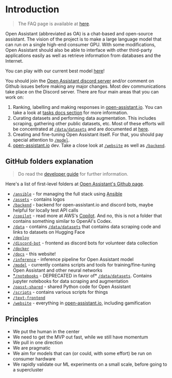 # Introduction

> The FAQ page is available at
> [here](https://projects.laion.ai/Open-Assistant/docs/faq).

Open Assistant (abbreviated as OA) is a chat-based and open-source assistant.
The vision of the project is to make a large language model that can run on a
single high-end consumer GPU. With some modifications, Open Assistant should
also be able to interface with other third-party applications easily as well as
retrieve information from databases and the Internet.

You can play with our current best model [here](https://open-assistant.io/chat)!

You should join the
[Open Assistant discord server](https://ykilcher.com/open-assistant-discord)
and/or comment on Github issues before making any major changes. Most dev
communications take place on the Discord server. There are four main areas that
you can work on:

1. Ranking, labelling and making responses in
   [open-assistant.io](https://open-assistant.io). You can take a look at
   [tasks docs section](https://projects.laion.ai/Open-Assistant/docs/tasks) for
   more information.
2. Curating datasets and performing data augmentation. This includes scraping,
   gathering other public datasets, etc. Most of these efforts will be
   concentrated at
   [`/data/datasets`](https://github.com/LAION-AI/Open-Assistant/tree/main/data/datasets)
   and are documented at
   [here](https://projects.laion.ai/Open-Assistant/docs/data/datasets).
3. Creating and fine-tuning Open Assistant itself. For that, you should pay
   special attention to
   [`/model`](https://github.com/LAION-AI/Open-Assistant/tree/main/model).
4. [open-assistant.io](https://open-assistant.io) dev. Take a close look at
   [`/website`](https://github.com/LAION-AI/Open-Assistant/tree/main/website) as
   well as
   [`/backend`](https://github.com/LAION-AI/Open-Assistant/tree/main/backend).

## GitHub folders explanation

> Do read the
> [developer guide](https://projects.laion.ai/Open-Assistant/docs/guides/developers)
> for further information.

Here's a list of first-level folders at
[Open Assistant's Github page](https://github.com/LAION-AI/Open-Assistant/).

- [`/ansible`](https://github.com/LAION-AI/Open-Assistant/tree/main/ansible) -
  for managing the full stack using
  [Ansible](<https://en.wikipedia.org/wiki/Ansible_(software)>)
- [`/assets`](https://github.com/LAION-AI/Open-Assistant/tree/main/assets) -
  contains logos
- [`/backend`](https://github.com/LAION-AI/Open-Assistant/tree/main/backend) -
  backend for open-assistant.io and discord bots, maybe helpful for locally test
  API calls
- [`/copilot`](https://github.com/LAION-AI/Open-Assistant/tree/main/copilot) -
  read more at AWS's [Copilot](https://aws.github.io/copilot-cli/). And no, this
  is not a folder that contains something similar to OpenAI's Codex.
- [`/data`](https://github.com/LAION-AI/Open-Assistant/tree/main/data) -
  contains
  [`/data/datasets`](https://github.com/LAION-AI/Open-Assistant/tree/main/data/datasets)
  that contains data scraping code and links to datasets on Hugging Face
- [`/deploy`](https://github.com/LAION-AI/Open-Assistant/tree/main/deploy)
- [`/discord-bot`](https://github.com/LAION-AI/Open-Assistant/tree/main/discord-bots) -
  frontend as discord bots for volunteer data collection
- [`/docker`](https://github.com/LAION-AI/Open-Assistant/tree/main/docker)
- [`/docs`](https://github.com/LAION-AI/Open-Assistant/tree/main/docs) - this
  website!
- [`/inference`](https://github.com/LAION-AI/Open-Assistant/tree/main/inference) -
  inference pipeline for Open Assistant model
- [`/model`](https://github.com/LAION-AI/Open-Assistant/tree/main/model) -
  currently contains scripts and tools for training/fine-tuning Open Assistant
  and other neural networks
- [\*`/notebooks`](https://github.com/LAION-AI/Open-Assistant/tree/main/inference) -
  DEPRECATED in favor of\*
  [`/data/datasets`](https://github.com/LAION-AI/Open-Assistant/tree/main/data/datasets).
  Contains jupyter notebooks for data scraping and augmentation
- [`/oasst-shared`](https://github.com/LAION-AI/Open-Assistant/tree/main/oasst-shared) -
  shared Python code for Open Assistant
- [`/scripts`](https://github.com/LAION-AI/Open-Assistant/tree/main/scripts) -
  contains various scripts for things
- [`/text-frontend`](https://github.com/LAION-AI/Open-Assistant/tree/main/text-frontend)
- [`/website`](https://github.com/LAION-AI/Open-Assistant/tree/main/website) -
  everything in [open-assistant.io](https://www.open-assistant.io), including
  gamification

## Principles

- We put the human in the center
- We need to get the MVP out fast, while we still have momentum
- We pull in one direction
- We are pragmatic
- We aim for models that can (or could, with some effort) be run on consumer
  hardware
- We rapidly validate our ML experiments on a small scale, before going to a
  supercluster
